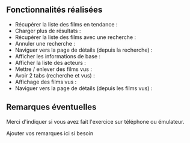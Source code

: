 ## Fonctionnalités réalisées

* Récupérer la liste des films en tendance :
* Charger plus de résultats :
* Récupérer la liste des films avec une recherche :
* Annuler une recherche :
* Naviguer vers la page de détails (depuis la recherche) :
* Afficher les informations de base :
* Afficher la liste des acteurs :
* Mettre / enlever des films vus :
* Avoir 2 tabs (recherche et vus) :
* Affichage des films vus :
* Naviguer vers la page de détails (depuis les films vus) :



## Remarques éventuelles

Merci d'indiquer si vous avez fait l'exercice sur téléphone ou émulateur. 

Ajouter vos remarques ici si besoin
